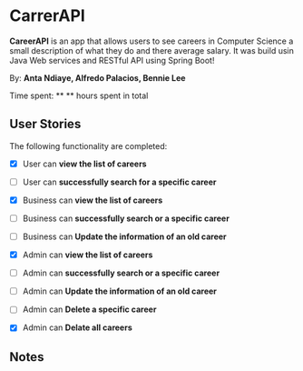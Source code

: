 # CarrerAPI

**CareerAPI** is an app that allows users to see careers in Computer Science a small description of what they do and there average salary.
It was build usin Java Web services and RESTful API using Spring Boot!


By: **Anta Ndiaye, Alfredo Palacios, Bennie Lee**

Time spent: ** ** hours spent in total

## User Stories

The following functionality are completed:

* [x] User can **view the list of careers**
* [ ] User can **successfully search for a specific career**
* [x] Business can **view the list of careers**
* [ ] Business can **successfully search or a specific career**
* [ ] Business can **Update the information of an old career**
* [x] Admin can **view the list of careers**
* [ ] Admin can **successfully search or a specific career**
* [ ] Admin can  **Update the information of an old career**
* [ ] Admin can **Delete a specific career**
* [x] Admin can **Delate all careers**




## Notes

